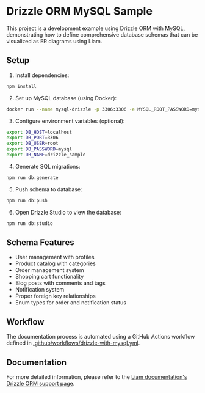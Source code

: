 # Drizzle ORM MySQL Sample

This project is a development example using Drizzle ORM with MySQL, demonstrating how to define comprehensive database schemas that can be visualized as ER diagrams using Liam.

## Setup

1. Install dependencies:
```bash
npm install
```

2. Set up MySQL database (using Docker):
```bash
docker run --name mysql-drizzle -p 3306:3306 -e MYSQL_ROOT_PASSWORD=mysql -e MYSQL_DATABASE=drizzle_sample -d mysql:8
```

3. Configure environment variables (optional):
```bash
export DB_HOST=localhost
export DB_PORT=3306
export DB_USER=root
export DB_PASSWORD=mysql
export DB_NAME=drizzle_sample
```

4. Generate SQL migrations:
```bash
npm run db:generate
```

5. Push schema to database:
```bash
npm run db:push
```

6. Open Drizzle Studio to view the database:
```bash
npm run db:studio
```

## Schema Features

- User management with profiles
- Product catalog with categories
- Order management system
- Shopping cart functionality
- Blog posts with comments and tags
- Notification system
- Proper foreign key relationships
- Enum types for order and notification status

## Workflow

The documentation process is automated using a GitHub Actions workflow defined in [.github/workflows/drizzle-with-mysql.yml](/.github/workflows/drizzle-with-mysql.yml).


## Documentation

For more detailed information, please refer to the [Liam documentation's Drizzle ORM support page](https://liambx.com/docs/parser/supported-formats/drizzle).
